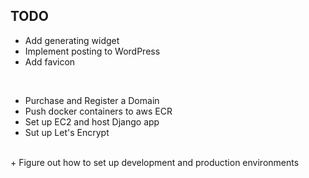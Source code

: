 ## TODO
+ Add generating widget
+ Implement posting to WordPress
+ Add favicon
<br/>

+ Purchase and Register a Domain
+ Push docker containers to aws ECR
+ Set up EC2 and host Django app
+ Sut up Let's Encrypt
<br/>
+ Figure out how to set up development and production environments